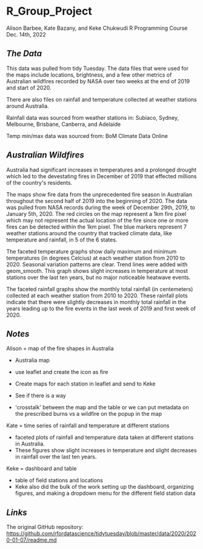 # **R_Group_Project**
Alison Barbee, Kate Bazany, and Keke Chukwudi
R Programming Course
Dec. 14th, 2022

## *The Data*

This data was pulled from tidy Tuesday. The data files that were used for the maps include locations, brightness, and a few other metrics of Australian wildfires recorded by NASA over two weeks at the end of 2019 and start of 2020. 

There are also files on rainfall and temperature collected at weather stations around Australia.

Rainfall data was sourced from weather stations in:
  Subiaco, Sydney, Melbourne, Brisbane, Canberra, and Adelaide

Temp min/max data was sourced from:
  BoM Climate Data Online

## *Australian Wildfires*

Australia had significant increases in temperatures and a prolonged drought which led to the devestating fires in December of 2019 that effected millions of the country's residents.

The maps show fire data from the unprecedented fire season in Australian throughout the second half of 2019 into the beginning of 2020. The data was pulled from NASA records during the week of December 29th, 2019, to January 5th, 2020. The red circles on the map represent a 1km fire pixel which may not represent the actual location of the fire since one or more fires can be detected within the 1km pixel. The blue markers represent 7 weather stations around the country that tracked climate data, like temperature and rainfall, in 5 of the 6 states. 

The faceted temperature graphs show daily maximum and minimum temperatures (in degrees Celcius) at each weather station from 2010 to 2020. Seasonal variation patterns are clear. Trend lines were added with geom_smooth. This graph shows slight increases in temperature at most stations over the last ten years, but no major noticeable heatwave events.

The faceted rainfall graphs show the monthly total rainfall (in centemeters) collected at each weather station from 2010 to 2020. These rainfall plots indicate that there were slightly decreases in monthly total rainfall in the years leading up to the fire events in the last week of 2019 and first week of 2020.

## *Notes*

Alison = map of the fire shapes in Australia 
- Australia map 
- use leaflet and create the icon as fire
- Create maps for each station in leaflet and send to Keke
- See if there is a way

- 'crosstalk' between the map and the table or we can put metadata on the 
prescribed burns vs a wildfire on the popup in the map

Kate = time series of rainfall and temperature at different stations 
- faceted plots of rainfall and temperature data taken at different stations in Australia.
- These figures show slight increases in temperature and slight decreases in rainfall over the last ten years.


Keke = dashboard and table
- table of field stations and locations 
- Keke also did the bulk of the work setting up the dashboard, organizing figures, and making a dropdown menu for the different field station data



## *Links*


The original GitHub repository: <https://github.com/rfordatascience/tidytuesday/blob/master/data/2020/2020-01-07/readme.md>
